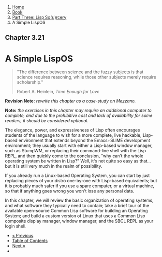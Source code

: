<ol class="breadcrumb">
  <li><a href="/">Home</a></li>
  <li><a href="/book/">Book</a></li>
  <li><a href="/book/3-00-00-overview/">Part Three: Lisp So(u)rcery</a></li>
  <li class="active">A Simple LispOS</li>
</ol>

## Chapter 3.21

# A Simple LispOS

> "The difference between science and the fuzzy subjects is that science requires reasoning, while those other subjects merely require scholarship."
> <footer>Robert A. Heinlein, <em>Time Enough for Love</em></footer>

**Revision Note:** *rewrite this chapter as a case-study on Mezzano.*

**Note:** *the exercises in this chapter may require an additional computer to complete, and due to the prohibitive cost and lack of availability for some readers, it should be considered optional*.

The elegance, power, and expressiveness of Lisp often encourages students of the language to wish for a more complete, live hackable, Lisp-based environment that extends beyond the Emacs+SLIME development environment; they usually start with either a Lisp-based window manager, such as StumpWM, or replacing their command-line shell with the Lisp REPL, and then quickly come to the conclusion, "why can't the whole operating system be written in Lisp?"  Well, it's not quite so easy as that... but it is still very much in the realm of possibility.

If you already run a Linux-based Operating System, you can start by just replacing pieces of your distro one-by-one with Lisp-based equivalents; but it is probably much safer if you use a spare computer, or a virtual machine, so that if anything goes wrong you won't lose any personal data.

In this chapter, we will review the basic organization of operating systems, and what software they typically need to contain; take a brief tour of the available open-source Common Lisp software for building an Operating System; and build a custom version of Linux that uses a Common Lisp composite display manager, window manager, and the SBCL REPL as your login shell.

<ul class="pager">
  <li class="previous"><a href="/book/3-20-00-neurotech/">&laquo; Previous</a></li>
  <li><a href="/book/">Table of Contents</a></li>
  <li class="next"><a href="/book/3-22-00-lisp-machine/">Next &raquo;</a><li>
</ul>
